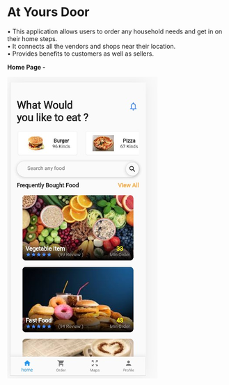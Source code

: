 # At Yours Door

• This application allows users to order any household needs and get in on their home steps.
<br>
• It connects all the vendors and shops near their location. 
<br>
• Provides benefits to customers as well as sellers.




**Home Page -**


![](assets/images/app.jpg)

